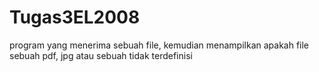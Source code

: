 # Tugas3EL2008
program yang menerima sebuah file, kemudian menampilkan apakah file sebuah pdf, jpg atau sebuah tidak terdefinisi
